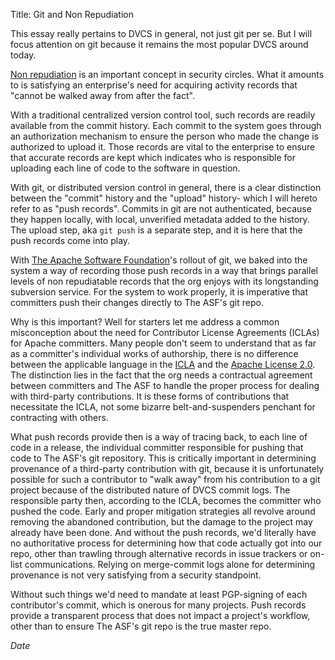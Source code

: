 Title: Git and Non Repudiation

This essay really pertains to DVCS in general, not just git per se.  But I will focus
attention on git because it remains the most popular DVCS around today.

[Non repudiation](http://en.wikipedia.org/wiki/Non-repudiation) is an important concept
in security circles.  What it amounts to is satisfying an enterprise's need for acquiring
activity records that "cannot be walked away from after the fact".

With a traditional centralized version control tool, such records are readily available
from the commit history.  Each commit to the system goes through an authorization mechanism
to ensure the person who made the change is authorized to upload it.  Those records are
vital to the enterprise to ensure that accurate records are kept which indicates who
is responsible for uploading each line of code to the software in question.

With git, or distributed version control in general, there is a clear distinction between
the "commit" history and the "upload" history- which I will hereto refer to as "push records".
Commits in git are not authenticated, because they happen locally, with local, unverified
metadata added to the history.  The upload step, aka `git push` is a separate step, and it 
is here that the push records come into play.

With [The Apache Software Foundation](http://www.apache.org/)'s rollout of git, we baked into
the system a way of recording those push records in a way that brings parallel levels of
non repudiatable records that the org enjoys with its longstanding subversion service.
For the system to work properly, it is imperative that committers push their changes directly
to The ASF's git repo.

Why is this important?  Well for starters let me address a common misconception about the
need for Contributor License Agreements (ICLAs) for Apache committers.  Many people don't
seem to understand that as far as a committer's individual works of authorship, there is
no difference between the applicable language in the [ICLA](http://www.apache.org/licenses/icla.txt)
and the [Apache License 2.0](http://www.apache.org/licenses/license-2.0).
The distinction lies in the fact that the org needs a contractual agreement between committers
and The ASF to handle the proper process for dealing with third-party contributions.
It is these forms of contributions that necessitate the ICLA, not some bizarre 
belt-and-suspenders penchant for contracting with others.

What push records provide then is a way of tracing back, to each line of code in a release,
the individual committer responsible for pushing that code to The ASF's git repository.
This is critically important in determining provenance of a third-party contribution with git,
because it is unfortunately possible for such a contributor to "walk away" from his contribution
to a git project because of the distributed nature of DVCS commit logs.  The responsible party
then, according to the ICLA, becomes the committer who pushed the code.  Early and proper
mitigation strategies all revolve around removing the abandoned contribution, but the damage
to the project may already have been done.  And without the push records, we'd literally have
no authoritative process for determining how that code actually got into our repo, other than
trawling through alternative records in issue trackers or on-list communications.  Relying
on merge-commit logs alone for determining provenance is not very satisfying from a security
standpoint.

Without such things we'd need to mandate at least PGP-signing of each contributor's commit,
which is onerous for many projects.  Push records provide a transparent process that does
not impact a project's workflow, other than to ensure The ASF's git repo is the true master
repo.

$Date$
